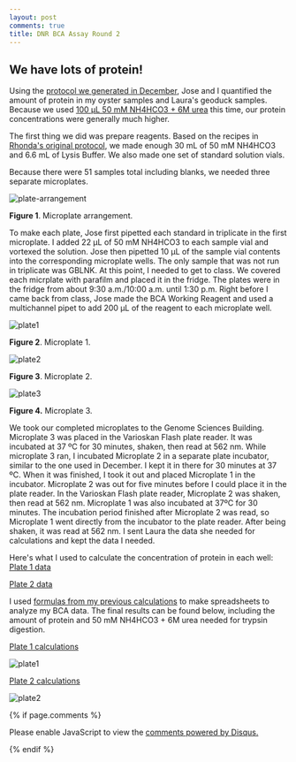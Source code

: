 ```yaml
---
layout: post
comments: true
title: DNR BCA Assay Round 2
---
```


## We have lots of protein!

Using the [protocol we generated in December](https://yaaminiv.github.io/BCA-Assay-Trial-1/), Jose and I quantified the amount of protein in my oyster samples and Laura's geoduck samples. Because we used [100 µL 50 mM NH4HCO3 + 6M urea](https://yaaminiv.github.io/DNR-Sonication-Round2/) this time, our protein concentrations were generally much higher.

The first thing we did was prepare reagents. Based on the recipes in [Rhonda's original protocol](https://github.com/RobertsLab/resources/blob/master/protocols/ProteinprepforMSMS.md), we made enough 30 mL of 50 mM NH4HCO3 and 6.6 mL of Lysis Buffer. We also made one set of standard solution vials.

Because there were 51 samples total including blanks, we needed three separate microplates.

![plate-arrangement](https://cloud.githubusercontent.com/assets/22335838/26569371/2275dd84-44bf-11e7-9469-f45187d6e34f.JPG)

**Figure 1**. Microplate arrangement.

To make each plate, Jose first pipetted each standard in triplicate in the first microplate. I added 22 µL of 50 mM NH4HCO3 to each sample vial and vortexed the solution. Jose then pipetted 10 µL of the sample vial contents into the corresponding microplate wells. The only sample that was not run in triplicate was GBLNK. At this point, I needed to get to class. We covered each micrplate with parafilm and placed it in the fridge. The plates were in the fridge from about 9:30 a.m./10:00 a.m. until 1:30 p.m. Right before I came back from class, Jose made the BCA Working Reagent and used a multichannel pipet to add 200 µL of the reagent to each microplate well.

![plate1](https://cloud.githubusercontent.com/assets/22335838/26569515/f98eac24-44bf-11e7-8975-8141d9520653.jpg)

**Figure 2**. Microplate 1.

![plate2](https://cloud.githubusercontent.com/assets/22335838/26569514/f98d773c-44bf-11e7-8c98-e56aa8cff213.jpg)

**Figure 3**. Microplate 2.

![plate3](https://cloud.githubusercontent.com/assets/22335838/26569516/f991ec7c-44bf-11e7-870b-9ca08724da70.jpg)

**Figure 4.** Microplate 3.

We took our completed microplates to the Genome Sciences Building. Microplate 3 was placed in the Varioskan Flash plate reader. It was incubated at 37 ºC for 30 minutes, shaken, then read at 562 nm. While microplate 3 ran, I incubated Microplate 2 in a separate plate incubator, similar to the one used in December. I kept it in there for 30 minutes at 37 ºC. When it was finished, I took it out and placed Microplate 1 in the incubator. Microplate 2 was out for five minutes before I could place it in the plate reader. In the Varioskan Flash plate reader, Microplate 2 was shaken, then read at 562 nm. Microplate 1 was also incubated at 37ºC for 30 minutes. The incubation period finished after Microplate 2 was read, so Microplate 1 went directly from the incubator to the plate reader. After being shaken, it was read at 562 nm. I sent Laura the data she needed for calculations and kept the data I needed.

Here's what I used to calculate the concentration of protein in each well:
[Plate 1 data](https://github.com/RobertsLab/project-oyster-oa/tree/master/analyses/DNR_BCA_Analysis/2017-5-25_Plate1.txt)

[Plate 2 data](https://github.com/RobertsLab/project-oyster-oa/tree/master/analyses/DNR_BCA_Analysis/2017-5-25_Plate2.txt)

I used [formulas from my previous calculations](https://yaaminiv.github.io/BCA-Assay-Trial-2/) to make spreadsheets to analyze my BCA data. The final results can be found below, including the amount of protein and 50 mM NH4HCO3 + 6M urea needed for trypsin digestion.

[Plate 1 calculations](https://github.com/RobertsLab/project-oyster-oa/tree/master/analyses/DNR_BCA_Analysis/2017-5-25_Plate_1_BCA_analyses.xlsx)

![plate1](https://cloud.githubusercontent.com/assets/22335838/26569725/401b6d98-44c1-11e7-9a54-bda4897bbdf2.png)

[Plate 2 calculations](https://github.com/RobertsLab/project-oyster-oa/tree/master/analyses/DNR_BCA_Analysis/2017-5-25_Plate_2_BCA_analyses.xlsx)

![plate2](https://cloud.githubusercontent.com/assets/22335838/26569724/4015f26e-44c1-11e7-8e81-3a964a43b7fd.png)

{% if page.comments %}

<div id="disqus_thread"></div>
<script>

/**
*  RECOMMENDED CONFIGURATION VARIABLES: EDIT AND UNCOMMENT THE SECTION BELOW TO INSERT DYNAMIC VALUES FROM YOUR PLATFORM OR CMS.
*  LEARN WHY DEFINING THESE VARIABLES IS IMPORTANT: https://disqus.com/admin/universalcode/#configuration-variables*/
/*
var disqus_config = function () {
this.page.url = PAGE_URL;  // Replace PAGE_URL with your page's canonical URL variable
this.page.identifier = PAGE_IDENTIFIER; // Replace PAGE_IDENTIFIER with your page's unique identifier variable
};
*/
(function() { // DON'T EDIT BELOW THIS LINE
var d = document, s = d.createElement('script');
s.src = 'https://the-responsible-grad-student.disqus.com/embed.js';
s.setAttribute('data-timestamp', +new Date());
(d.head || d.body).appendChild(s);
})();
</script>
<noscript>Please enable JavaScript to view the <a href="https://disqus.com/?ref_noscript">comments powered by Disqus.</a></noscript>

{% endif %}

<script id="dsq-count-scr" src="//the-responsible-grad-student.disqus.com/count.js" async></script>
